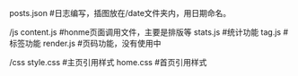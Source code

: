 posts.json  #日志编写，插图放在/date文件夹内，用日期命名。

/js
content.js #honme页面调用文件，主要是排版等
stats.js #统计功能
tag.js #标签功能
render.js #页码功能，没有使用中

/css
style.css #主页引用样式
home.css #首页引用样式
